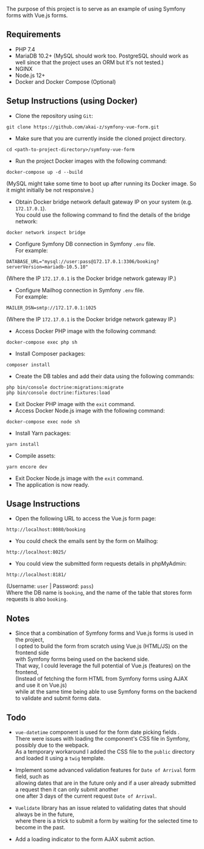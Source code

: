 The purpose of this project is to serve as an example of using Symfony forms with Vue.js forms.

## Requirements
- PHP 7.4
- MariaDB 10.2+ (MySQL should work too. 
PostgreSQL should work as well since that the project uses an ORM but it's not tested.)
- NGINX
- Node.js 12+
- Docker and Docker Compose (Optional)

## Setup Instructions (using Docker)
- Clone the repository using `Git`:
```
git clone https://github.com/akai-z/symfony-vue-form.git
```
- Make sure that you are currently inside the cloned project directory.
```
cd <path-to-project-directory>/symfony-vue-form
```
- Run the project Docker images with the following command:
```
docker-compose up -d --build
```
(MySQL might take some time to boot up after running its Docker image. So it might initially be not responsive.)
- Obtain Docker bridge network default gateway IP on your system (e.g. `172.17.0.1`).  
You could use the following command to find the details of the bridge network:
```
docker network inspect bridge
```
- Configure Symfony DB connection in Symfony `.env` file.  
For example:
```
DATABASE_URL="mysql://user:pass@172.17.0.1:3306/booking?serverVersion=mariadb-10.5.10"
```
(Where the IP `172.17.0.1` is the Docker bridge network gateway IP.)
- Configure Mailhog connection in Symfony `.env` file.  
For example:
```
MAILER_DSN=smtp://172.17.0.1:1025
```
(Where the IP `172.17.0.1` is the Docker bridge network gateway IP.)
- Access Docker PHP image with the following command:
```
docker-compose exec php sh
```
- Install Composer packages:
```
composer install
```
- Create the DB tables and add their data using the following commands:
```
php bin/console doctrine:migrations:migrate
php bin/console doctrine:fixtures:load
```
- Exit Docker PHP image with the `exit` command.
- Access Docker Node.js image with the following command:
```
docker-compose exec node sh
```
- Install Yarn packages:
```
yarn install
```
- Compile assets:
```
yarn encore dev
```
- Exit Docker Node.js image with the `exit` command.
- The application is now ready.

## Usage Instructions
- Open the following URL to access the Vue.js form page:
```
http://localhost:8080/booking
```
- You could check the emails sent by the form on Mailhog:
```
http://localhost:8025/
```
- You could view the submitted form requests details in phpMyAdmin:
```
http://localhost:8181/
```
(Username: `user` | Password: `pass`)  
Where the DB name is `booking`, and the name of the table that stores form requests is also `booking`.

## Notes
- Since that a combination of Symfony forms and Vue.js forms is used in the project,  
I opted to build the form from scratch using Vue.js (HTML/JS) on the frontend side  
with Symfony forms being used on the backend side.  
That way, I could leverage the full potential of Vue.js (features) on the frontend,  
(Instead of fetching the form HTML from Symfony forms using AJAX and use it on Vue.js)  
while at the same time being able to use Symfony forms on the backend to validate and submit forms data.

## Todo
- `vue-datetime` component is used for the form date picking fields .  
There were issues with loading the component's CSS file in Symfony, possibly due to the webpack.  
As a temporary workaround I added the CSS file to the `public` directory and loaded it using a `twig` template.

- Implement some advanced validation features for `Date of Arrival` form field, such as  
allowing dates that are in the future only and if a user already submitted a request then it can only submit another  
one after 3 days of the current request `Date of Arrival`.

- `Vuelidate` library has an issue related to validating dates that should always be in the future,  
where there is a trick to submit a form by waiting for the selected time to become in the past.

- Add a loading indicator to the form AJAX submit action.
